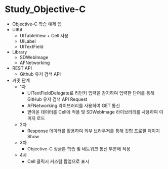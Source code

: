 # Study_Objective-C
- Objective-C 학습 예제 앱
- UIKit
  * UITableView + Cell 사용
  * UILabel
  * UITextField
- Library
  * SDWebImage
  * AFNetworking
- REST API
  * Github 유저 검색 API
- 커밋 단계
  * 1차
    * UITextFieldDelegate로 리턴키 입력을 감지하여 입력한 단어를 통해 GitHub 유저 검색 API Request
    * AFNetworking 라이브러리를 사용하여 GET 통신
    * 받아온 데이터를 Cell에 적용 및 SDWebImage 라이브러리를 사용하여 이미지 로드
  * 2차
    * Response 데이터를 활용하여 외부 브라우저를 통해 깃헙 프로필 페이지 Show
  * 3차
    * Objective-C 싱글톤 학습 및 네트워크 통신 부분에 적용
  * 4차
    * Cell 클릭시 커스텀 팝업으로 표시 
 
